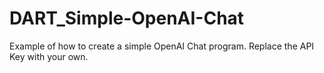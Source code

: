 # DART_Simple-OpenAI-Chat
Example of how to create a simple OpenAI Chat program.  Replace the API Key with your own.
